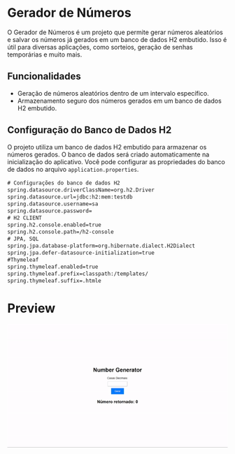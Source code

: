 # Gerador de Números

O Gerador de Números é um projeto que permite gerar números aleatórios e salvar os números já gerados em um banco de dados H2 embutido. Isso é útil para diversas aplicações, como sorteios, geração de senhas temporárias e muito mais.

## Funcionalidades

- Geração de números aleatórios dentro de um intervalo específico.
- Armazenamento seguro dos números gerados em um banco de dados H2 embutido.


## Configuração do Banco de Dados H2

O projeto utiliza um banco de dados H2 embutido para armazenar os números gerados. O banco de dados será criado automaticamente na inicialização do aplicativo. Você pode configurar as propriedades do banco de dados no arquivo `application.properties`.

```properties
# Configurações do banco de dados H2
spring.datasource.driverClassName=org.h2.Driver
spring.datasource.url=jdbc:h2:mem:testdb
spring.datasource.username=sa
spring.datasource.password= 
# H2 CLIENT 
spring.h2.console.enabled=true
spring.h2.console.path=/h2-console
# JPA, SQL 
spring.jpa.database-platform=org.hibernate.dialect.H2Dialect
spring.jpa.defer-datasource-initialization=true
#Thymeleaf
spring.thymeleaf.enabled=true
spring.thymeleaf.prefix=classpath:/templates/
spring.thymeleaf.suffix=.htmle
```

# Preview
![Animação](https://github.com/MiguelNunes3344/NumberGenerator/blob/main/src/main/resources/static/gifExample.gif)
